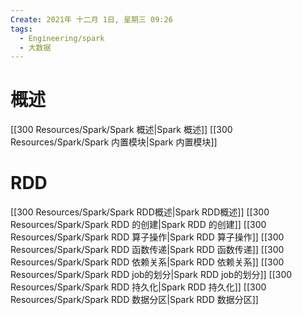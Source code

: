 ```yaml
---
Create: 2021年 十二月 1日, 星期三 09:26
tags: 
  - Engineering/spark
  - 大数据
---
```




# 概述
[[300 Resources/Spark/Spark 概述|Spark 概述]]
[[300 Resources/Spark/Spark 内置模块|Spark 内置模块]]

# RDD
[[300 Resources/Spark/Spark RDD概述|Spark RDD概述]]
[[300 Resources/Spark/Spark RDD 的创建|Spark RDD 的创建]]
[[300 Resources/Spark/Spark RDD 算子操作|Spark RDD 算子操作]]
[[300 Resources/Spark/Spark RDD 函数传递|Spark RDD 函数传递]]
[[300 Resources/Spark/Spark RDD 依赖关系|Spark RDD 依赖关系]]
[[300 Resources/Spark/Spark RDD job的划分|Spark RDD job的划分]]
[[300 Resources/Spark/Spark RDD 持久化|Spark RDD 持久化]]
[[300 Resources/Spark/Spark RDD 数据分区|Spark RDD 数据分区]]